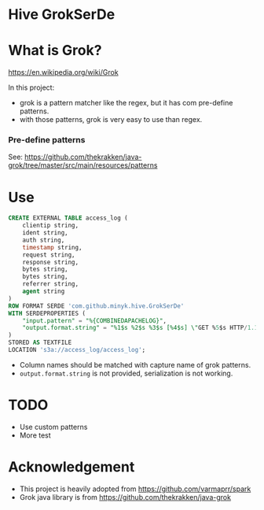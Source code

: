 Hive GrokSerDe
==============

# What is Grok?
https://en.wikipedia.org/wiki/Grok

In this project:
* grok is a pattern matcher like the regex, but it has com pre-define patterns.
* with those patterns, grok is very easy to use than regex. 

### Pre-define patterns
See: https://github.com/thekrakken/java-grok/tree/master/src/main/resources/patterns

# Use
```sql
CREATE EXTERNAL TABLE access_log (
    clientip string,
    ident string,
    auth string,
    timestamp string,
    request string,
    response string,
    bytes string,
    bytes string,
    referrer string,
    agent string
)
ROW FORMAT SERDE 'com.github.minyk.hive.GrokSerDe'
WITH SERDEPROPERTIES (
    "input.pattern" = "%{COMBINEDAPACHELOG}",
    "output.format.string" = "%1$s %2$s %3$s [%4$s] \"GET %5$s HTTP/1.1\" %6$s %7$s \"%8$s\" \"%9$s\""
)
STORED AS TEXTFILE
LOCATION 's3a://access_log/access_log';
```

* Column names should be matched with capture name of grok patterns.
* `output.format.string` is not provided, serialization is not working.

# TODO

* Use custom patterns
* More test

# Acknowledgement
* This project is heavily adopted from https://github.com/varmaprr/spark
* Grok java library is from https://github.com/thekrakken/java-grok